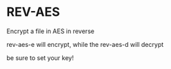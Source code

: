 # REV-AES
Encrypt a file in AES in reverse

rev-aes-e will encrypt, while the rev-aes-d will decrypt

be sure to set your key!
